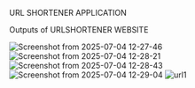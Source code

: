 URL SHORTENER APPLICATION 

Outputs of URLSHORTENER WEBSITE

![Screenshot from 2025-07-04 12-27-46](https://github.com/user-attachments/assets/c1e1f5dc-633b-434a-b0d8-df1c733bc1e2)
![Screenshot from 2025-07-04 12-28-21](https://github.com/user-attachments/assets/4f08978e-2f9c-4277-85b7-73c4c65f3c18)
![Screenshot from 2025-07-04 12-28-43](https://github.com/user-attachments/assets/c4c12ebd-6c0c-4740-a774-5b1c8db8e8cd)
![Screenshot from 2025-07-04 12-29-04](https://github.com/user-attachments/assets/9a19ebc3-79c0-45c0-b143-712008789cc1)
![url1](https://github.com/user-attachments/assets/c71434a0-88cf-4a5b-af6e-0fc58e97029f)

